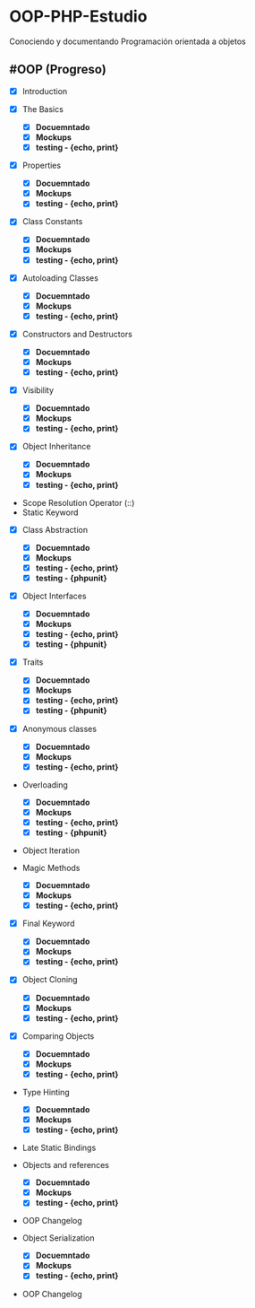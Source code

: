# OOP-PHP-Estudio

Conociendo y documentando Programación orientada a objetos

## \#OOP (Progreso)

- [x] Introduction
- [x] The Basics

  - [x] **Docuemntado**
  - [x] **Mockups**
  - [x] **testing - {echo, print}**

- [x] Properties

  - [x] **Docuemntado**
  - [x] **Mockups**
  - [x] **testing - {echo, print}**

- [x] Class Constants

  - [x] **Docuemntado**
  - [x] **Mockups**
  - [x] **testing - {echo, print}**

- [x] Autoloading Classes

  - [x] **Docuemntado**
  - [x] **Mockups**
  - [x] **testing - {echo, print}**

- [x] Constructors and Destructors

  - [x] **Docuemntado**
  - [x] **Mockups**
  - [x] **testing - {echo, print}**

- [x] Visibility

  - [x] **Docuemntado**
  - [x] **Mockups**
  - [x] **testing - {echo, print}**

- [x] Object Inheritance

  - [x] **Docuemntado**
  - [x] **Mockups**
  - [x] **testing - {echo, print}**

- Scope Resolution Operator (::)
- Static Keyword
- [x] Class Abstraction

  - [x] **Docuemntado**
  - [x] **Mockups**
  - [x] **testing - {echo, print}**
  - [x] **testing - {phpunit}**

- [x] Object Interfaces

  - [x] **Docuemntado**
  - [x] **Mockups**
  - [x] **testing - {echo, print}**
  - [x] **testing - {phpunit}**

- [x] Traits

  - [x] **Docuemntado**
  - [x] **Mockups**
  - [x] **testing - {echo, print}**
  - [x] **testing - {phpunit}**

- [x] Anonymous classes

  - [x] **Docuemntado**
  - [x] **Mockups**
  - [x] **testing - {echo, print}**

- Overloading

  - [x] **Docuemntado**
  - [x] **Mockups**
  - [x] **testing - {echo, print}**
  - [x] **testing - {phpunit}**

- Object Iteration
- Magic Methods

  - [x] **Docuemntado**
  - [x] **Mockups**
  - [x] **testing - {echo, print}**

- [x] Final Keyword

  - [x] **Docuemntado**
  - [x] **Mockups**
  - [x] **testing - {echo, print}**

- [x] Object Cloning

  - [x] **Docuemntado**
  - [x] **Mockups**
  - [x] **testing - {echo, print}**

- [x] Comparing Objects

  - [x] **Docuemntado**
  - [x] **Mockups**
  - [x] **testing - {echo, print}**

- Type Hinting
  - [x] **Docuemntado**
  - [x] **Mockups**
  - [x] **testing - {echo, print}**
  
- Late Static Bindings

- Objects and references
  - [x] **Docuemntado**
  - [x] **Mockups**
  - [x] **testing - {echo, print}**
  
- OOP Changelog

- Object Serialization
  - [x] **Docuemntado**
  - [x] **Mockups**
  - [x] **testing - {echo, print}**
- OOP Changelog
